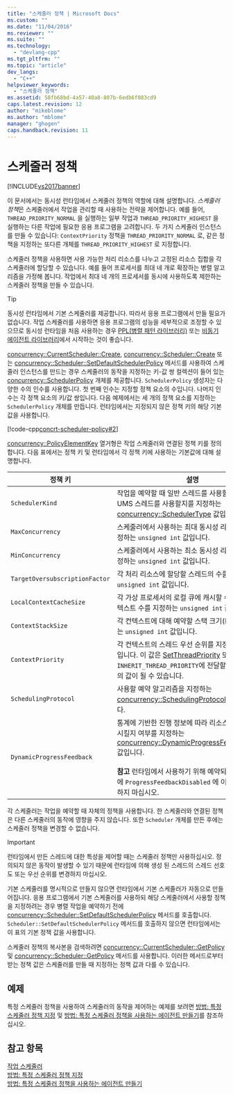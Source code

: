 ```yaml
---
title: "스케줄러 정책 | Microsoft Docs"
ms.custom: ""
ms.date: "11/04/2016"
ms.reviewer: ""
ms.suite: ""
ms.technology: 
  - "devlang-cpp"
ms.tgt_pltfrm: ""
ms.topic: "article"
dev_langs: 
  - "C++"
helpviewer_keywords: 
  - "스케줄러 정책"
ms.assetid: 58fb68bd-4a57-40a8-807b-6edb6f083cd9
caps.latest.revision: 12
author: "mikeblome"
ms.author: "mblome"
manager: "ghogen"
caps.handback.revision: 11
---
```

# 스케줄러 정책
[!INCLUDE[vs2017banner](../../assembler/inline/includes/vs2017banner.md)]

이 문서에서는 동시성 런타임에서 스케줄러 정책의 역할에 대해 설명합니다.  *스케줄러 정책*은 스케줄러에서 작업을 관리할 때 사용하는 전략을 제어합니다.  예를 들어,  `THREAD_PRIORITY_NORMAL` 을 실행하는 일부 작업과  `THREAD_PRIORITY_HIGHEST` 을 실행하는 다른 작업에 필요한 응용 프로그램을 고려합니다.  두 가지 스케줄러 인스턴스를 만들 수 있습니다:  `ContextPriority`  정책을  `THREAD_PRIORITY_NORMAL` 로, 같은 정책을 지정하는 또다른 개체를  `THREAD_PRIORITY_HIGHEST` 로 지정합니다.  
  
 스케줄러 정책을 사용하면 사용 가능한 처리 리소스를 나누고 고정된 리소스 집합을 각 스케줄러에 할당할 수 있습니다.  예를 들어 프로세서를 최대 네 개로 확장하는 병렬 알고리즘을 가정해 봅니다.  작업에서 최대 네 개의 프로세서를 동시에 사용하도록 제한하는 스케줄러 정책을 만들 수 있습니다.  
  
> [!TIP]
>  동시성 런타임에서 기본 스케줄러를 제공합니다.  따라서 응용 프로그램에서 만들 필요가 없습니다.  작업 스케줄러를 사용하면 응용 프로그램의 성능을 세부적으로 조정할 수 있으므로 동시성 런타임을 처음 사용하는 경우 [PPL\(병렬 패턴 라이브러리\)](../../parallel/concrt/parallel-patterns-library-ppl.md) 또는 [비동기 에이전트 라이브러리](../../parallel/concrt/asynchronous-agents-library.md)에서 시작하는 것이 좋습니다.  
  
 [concurrency::CurrentScheduler::Create](../Topic/CurrentScheduler::Create%20Method.md), [concurrency::Scheduler::Create](../Topic/Scheduler::Create%20Method.md) 또는 [concurrency::Scheduler::SetDefaultSchedulerPolicy](../Topic/Scheduler::SetDefaultSchedulerPolicy%20Method.md) 메서드를 사용하여 스케줄러 인스턴스를 만드는 경우 스케줄러의 동작을 지정하는 키\-값 쌍 컬렉션이 들어 있는 [concurrency::SchedulerPolicy](../../parallel/concrt/reference/schedulerpolicy-class.md) 개체를 제공합니다.  `SchedulerPolicy` 생성자는 다양한 수의 인수를 사용합니다.  첫 번째 인수는 지정할 정책 요소의 수입니다.  나머지 인수는 각 정책 요소의 키\/값 쌍입니다.  다음 예제에서는 세 개의 정책 요소를 지정하는 `SchedulerPolicy` 개체를 만듭니다.  런타임에서는 지정되지 않은 정책 키의 해당 기본값을 사용합니다.  
  
 [!code-cpp[concrt-scheduler-policy#2](../../parallel/concrt/codesnippet/CPP/scheduler-policies_1.cpp)]  
  
 [concurrency::PolicyElementKey](../Topic/PolicyElementKey%20Enumeration.md) 열거형은 작업 스케줄러와 연결된 정책 키를 정의합니다.  다음 표에서는 정책 키 및 런타임에서 각 정책 키에 사용하는 기본값에 대해 설명합니다.  
  
|정책 키|설명|기본값|  
|----------|--------|---------|  
|`SchedulerKind`|작업을 예약할 때 일반 스레드를 사용할지 아니면 UMS 스레드를 사용할지를 지정하는 [concurrency::SchedulerType](../Topic/SchedulerType%20Enumeration.md) 값입니다.|`ThreadScheduler`\(정상적인 스레드 사용\).  이 키에 유효한 값입니다.|  
|`MaxConcurrency`|스케줄러에서 사용하는 최대 동시성 리소스 수를 지정하는 `unsigned int` 값입니다.|[concurrency::MaxExecutionResources](../Topic/MaxExecutionResources%20Constant.md)|  
|`MinConcurrency`|스케줄러에서 사용하는 최소 동시성 리소스 수를 지정하는 `unsigned int` 값입니다.|`1`|  
|`TargetOversubscriptionFactor`|각 처리 리소스에 할당할 스레드의 수를 지정하는 `unsigned int` 값입니다.|`1`|  
|`LocalContextCacheSize`|각 가상 프로세서의 로컬 큐에 캐시할 수 있는 최대 컨텍스트 수를 지정하는 `unsigned int` 값입니다.|`8`|  
|`ContextStackSize`|각 컨텍스트에 대해 예약할 스택 크기\(KB\)를 지정하는 `unsigned int` 값입니다.|`0`\(기본 스택 크기 사용\)|  
|`ContextPriority`|각 컨텍스트의 스레드 우선 순위를 지정하는 `int` 값입니다.  이 값은 [SetThreadPriority](http://msdn.microsoft.com/library/windows/desktop/ms686277) 또는 `INHERIT_THREAD_PRIORITY`에 전달할 수 있는 임의의 값이 될 수 있습니다.|`THREAD_PRIORITY_NORMAL`|  
|`SchedulingProtocol`|사용할 예약 알고리즘을 지정하는 [concurrency::SchedulingProtocolType](../Topic/SchedulingProtocolType%20Enumeration.md) 값입니다.|`EnhanceScheduleGroupLocality`|  
|`DynamicProgressFeedback`|통계에 기반한 진행 정보에 따라 리소스를 다시 분산시킬지 여부를 지정하는 [concurrency::DynamicProgressFeedbackType](../Topic/DynamicProgressFeedbackType%20Enumeration.md) 값입니다.<br /><br /> **참고** 런타임에서 사용하기 위해 예약되어 있기 때문에  `ProgressFeedbackDisabled`  에 이 정책을 설정하지 마십시오.|`ProgressFeedbackEnabled`|  
  
 각 스케줄러는 작업을 예약할 때 자체의 정책을 사용합니다.  한 스케줄러와 연결된 정책은 다른 스케줄러의 동작에 영향을 주지 않습니다.  또한 `Scheduler` 개체를 만든 후에는 스케줄러 정책을 변경할 수 없습니다.  
  
> [!IMPORTANT]
>  런타임에서 만든 스레드에 대한 특성을 제어할 때는 스케줄러 정책만 사용하십시오.  정의되지 않은 동작이 발생할 수 있기 때문에 런타임에 의해 생성 된 스레드의 스레드 선호도 또는 우선 순위를 변경하지 마십시오.  
  
 기본 스케줄러를 명시적으로 만들지 않으면 런타임에서 기본 스케줄러가 자동으로 만들어집니다.  응용 프로그램에서 기본 스케줄러를 사용하되 해당 스케줄러에서 사용할 정책을 지정하려는 경우 병렬 작업을 예약하기 전에 [concurrency::Scheduler::SetDefaultSchedulerPolicy](../Topic/Scheduler::SetDefaultSchedulerPolicy%20Method.md) 메서드를 호출합니다.  `Scheduler::SetDefaultSchedulerPolicy` 메서드를 호출하지 않으면 런타임에서는 이 표의 기본 정책 값을 사용합니다.  
  
 스케줄러 정책의 복사본을 검색하려면 [concurrency::CurrentScheduler::GetPolicy](../Topic/CurrentScheduler::GetPolicy%20Method.md) 및 [concurrency::Scheduler::GetPolicy](../Topic/Scheduler::GetPolicy%20Method.md) 메서드를 사용합니다.  이러한 메서드로부터 받는 정책 값은 스케줄러를 만들 때 지정하는 정책 값과 다를 수 있습니다.  
  
## 예제  
 특정 스케줄러 정책을 사용하여 스케줄러의 동작을 제어하는 예제를 보려면 [방법: 특정 스케줄러 정책 지정](../../parallel/concrt/how-to-specify-specific-scheduler-policies.md) 및 [방법: 특정 스케줄러 정책을 사용하는 에이전트 만들기](../../parallel/concrt/how-to-create-agents-that-use-specific-scheduler-policies.md)를 참조하십시오.  
  
## 참고 항목  
 [작업 스케줄러](../../parallel/concrt/task-scheduler-concurrency-runtime.md)   
 [방법: 특정 스케줄러 정책 지정](../../parallel/concrt/how-to-specify-specific-scheduler-policies.md)   
 [방법: 특정 스케줄러 정책을 사용하는 에이전트 만들기](../../parallel/concrt/how-to-create-agents-that-use-specific-scheduler-policies.md)